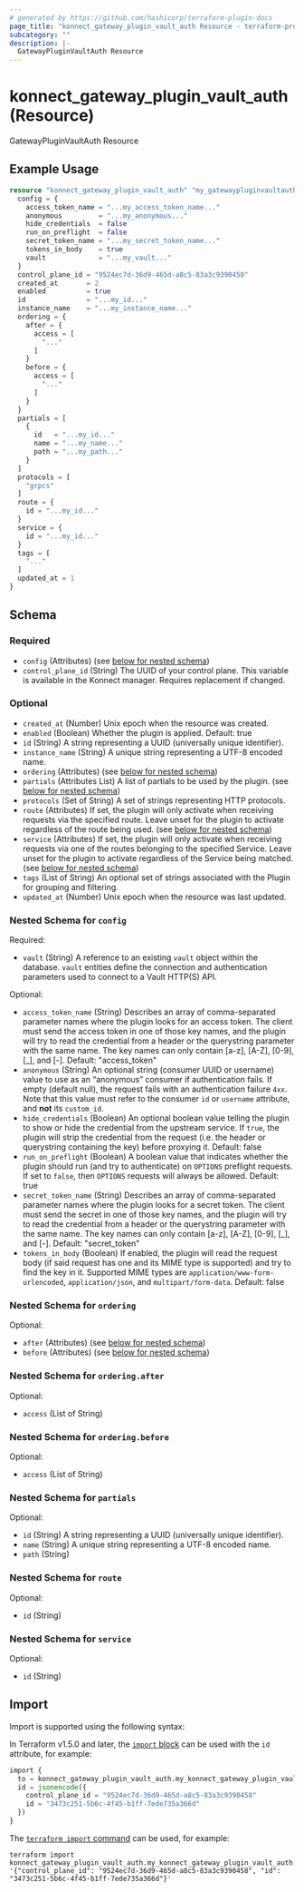 ```yaml
---
# generated by https://github.com/hashicorp/terraform-plugin-docs
page_title: "konnect_gateway_plugin_vault_auth Resource - terraform-provider-konnect"
subcategory: ""
description: |-
  GatewayPluginVaultAuth Resource
---
```


# konnect_gateway_plugin_vault_auth (Resource)

GatewayPluginVaultAuth Resource

## Example Usage

```terraform
resource "konnect_gateway_plugin_vault_auth" "my_gatewaypluginvaultauth" {
  config = {
    access_token_name = "...my_access_token_name..."
    anonymous         = "...my_anonymous..."
    hide_credentials  = false
    run_on_preflight  = false
    secret_token_name = "...my_secret_token_name..."
    tokens_in_body    = true
    vault             = "...my_vault..."
  }
  control_plane_id = "9524ec7d-36d9-465d-a8c5-83a3c9390458"
  created_at       = 2
  enabled          = true
  id               = "...my_id..."
  instance_name    = "...my_instance_name..."
  ordering = {
    after = {
      access = [
        "..."
      ]
    }
    before = {
      access = [
        "..."
      ]
    }
  }
  partials = [
    {
      id   = "...my_id..."
      name = "...my_name..."
      path = "...my_path..."
    }
  ]
  protocols = [
    "grpcs"
  ]
  route = {
    id = "...my_id..."
  }
  service = {
    id = "...my_id..."
  }
  tags = [
    "..."
  ]
  updated_at = 1
}
```

<!-- schema generated by tfplugindocs -->
## Schema

### Required

- `config` (Attributes) (see [below for nested schema](#nestedatt--config))
- `control_plane_id` (String) The UUID of your control plane. This variable is available in the Konnect manager. Requires replacement if changed.

### Optional

- `created_at` (Number) Unix epoch when the resource was created.
- `enabled` (Boolean) Whether the plugin is applied. Default: true
- `id` (String) A string representing a UUID (universally unique identifier).
- `instance_name` (String) A unique string representing a UTF-8 encoded name.
- `ordering` (Attributes) (see [below for nested schema](#nestedatt--ordering))
- `partials` (Attributes List) A list of partials to be used by the plugin. (see [below for nested schema](#nestedatt--partials))
- `protocols` (Set of String) A set of strings representing HTTP protocols.
- `route` (Attributes) If set, the plugin will only activate when receiving requests via the specified route. Leave unset for the plugin to activate regardless of the route being used. (see [below for nested schema](#nestedatt--route))
- `service` (Attributes) If set, the plugin will only activate when receiving requests via one of the routes belonging to the specified Service. Leave unset for the plugin to activate regardless of the Service being matched. (see [below for nested schema](#nestedatt--service))
- `tags` (List of String) An optional set of strings associated with the Plugin for grouping and filtering.
- `updated_at` (Number) Unix epoch when the resource was last updated.

<a id="nestedatt--config"></a>
### Nested Schema for `config`

Required:

- `vault` (String) A reference to an existing `vault` object within the database. `vault` entities define the connection and authentication parameters used to connect to a Vault HTTP(S) API.

Optional:

- `access_token_name` (String) Describes an array of comma-separated parameter names where the plugin looks for an access token. The client must send the access token in one of those key names, and the plugin will try to read the credential from a header or the querystring parameter with the same name. The key names can only contain [a-z], [A-Z], [0-9], [_], and [-]. Default: "access_token"
- `anonymous` (String) An optional string (consumer UUID or username) value to use as an “anonymous” consumer if authentication fails. If empty (default null), the request fails with an authentication failure `4xx`. Note that this value must refer to the consumer `id` or `username` attribute, and **not** its `custom_id`.
- `hide_credentials` (Boolean) An optional boolean value telling the plugin to show or hide the credential from the upstream service. If `true`, the plugin will strip the credential from the request (i.e. the header or querystring containing the key) before proxying it. Default: false
- `run_on_preflight` (Boolean) A boolean value that indicates whether the plugin should run (and try to authenticate) on `OPTIONS` preflight requests. If set to `false`, then `OPTIONS` requests will always be allowed. Default: true
- `secret_token_name` (String) Describes an array of comma-separated parameter names where the plugin looks for a secret token. The client must send the secret in one of those key names, and the plugin will try to read the credential from a header or the querystring parameter with the same name. The key names can only contain [a-z], [A-Z], [0-9], [_], and [-]. Default: "secret_token"
- `tokens_in_body` (Boolean) If enabled, the plugin will read the request body (if said request has one and its MIME type is supported) and try to find the key in it. Supported MIME types are `application/www-form-urlencoded`, `application/json`, and `multipart/form-data`. Default: false


<a id="nestedatt--ordering"></a>
### Nested Schema for `ordering`

Optional:

- `after` (Attributes) (see [below for nested schema](#nestedatt--ordering--after))
- `before` (Attributes) (see [below for nested schema](#nestedatt--ordering--before))

<a id="nestedatt--ordering--after"></a>
### Nested Schema for `ordering.after`

Optional:

- `access` (List of String)


<a id="nestedatt--ordering--before"></a>
### Nested Schema for `ordering.before`

Optional:

- `access` (List of String)



<a id="nestedatt--partials"></a>
### Nested Schema for `partials`

Optional:

- `id` (String) A string representing a UUID (universally unique identifier).
- `name` (String) A unique string representing a UTF-8 encoded name.
- `path` (String)


<a id="nestedatt--route"></a>
### Nested Schema for `route`

Optional:

- `id` (String)


<a id="nestedatt--service"></a>
### Nested Schema for `service`

Optional:

- `id` (String)

## Import

Import is supported using the following syntax:

In Terraform v1.5.0 and later, the [`import` block](https://developer.hashicorp.com/terraform/language/import) can be used with the `id` attribute, for example:

```terraform
import {
  to = konnect_gateway_plugin_vault_auth.my_konnect_gateway_plugin_vault_auth
  id = jsonencode({
    control_plane_id = "9524ec7d-36d9-465d-a8c5-83a3c9390458"
    id = "3473c251-5b6c-4f45-b1ff-7ede735a366d"
  })
}
```

The [`terraform import` command](https://developer.hashicorp.com/terraform/cli/commands/import) can be used, for example:

```shell
terraform import konnect_gateway_plugin_vault_auth.my_konnect_gateway_plugin_vault_auth '{"control_plane_id": "9524ec7d-36d9-465d-a8c5-83a3c9390458", "id": "3473c251-5b6c-4f45-b1ff-7ede735a366d"}'
```
